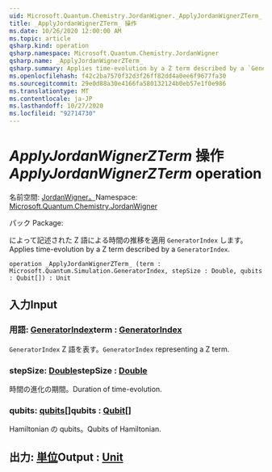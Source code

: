 ```yaml
---
uid: Microsoft.Quantum.Chemistry.JordanWigner._ApplyJordanWignerZTerm_
title: _ApplyJordanWignerZTerm_ 操作
ms.date: 10/26/2020 12:00:00 AM
ms.topic: article
qsharp.kind: operation
qsharp.namespace: Microsoft.Quantum.Chemistry.JordanWigner
qsharp.name: _ApplyJordanWignerZTerm_
qsharp.summary: Applies time-evolution by a Z term described by a `GeneratorIndex`.
ms.openlocfilehash: f42c2ba7570f32d3f26ff82dd4a0ee6f9677fa30
ms.sourcegitcommit: 29e0d88a30e4166fa580132124b0eb57e1f0e986
ms.translationtype: MT
ms.contentlocale: ja-JP
ms.lasthandoff: 10/27/2020
ms.locfileid: "92714730"
---
```

# <a name="_applyjordanwignerzterm_-operation"></a><span data-ttu-id="f5e0d-102">_ApplyJordanWignerZTerm_ 操作</span><span class="sxs-lookup"><span data-stu-id="f5e0d-102">_ApplyJordanWignerZTerm_ operation</span></span>

<span data-ttu-id="f5e0d-103">名前空間: [JordanWigner。](xref:Microsoft.Quantum.Chemistry.JordanWigner)</span><span class="sxs-lookup"><span data-stu-id="f5e0d-103">Namespace: [Microsoft.Quantum.Chemistry.JordanWigner](xref:Microsoft.Quantum.Chemistry.JordanWigner)</span></span>

<span data-ttu-id="f5e0d-104">パック [](https://nuget.org/packages/)</span><span class="sxs-lookup"><span data-stu-id="f5e0d-104">Package: [](https://nuget.org/packages/)</span></span>


<span data-ttu-id="f5e0d-105">によって記述された Z 語による時間の推移を適用 `GeneratorIndex` します。</span><span class="sxs-lookup"><span data-stu-id="f5e0d-105">Applies time-evolution by a Z term described by a `GeneratorIndex`.</span></span>

```qsharp
operation _ApplyJordanWignerZTerm_ (term : Microsoft.Quantum.Simulation.GeneratorIndex, stepSize : Double, qubits : Qubit[]) : Unit
```


## <a name="input"></a><span data-ttu-id="f5e0d-106">入力</span><span class="sxs-lookup"><span data-stu-id="f5e0d-106">Input</span></span>

### <a name="term--generatorindex"></a><span data-ttu-id="f5e0d-107">用語: [GeneratorIndex](xref:Microsoft.Quantum.Simulation.GeneratorIndex)</span><span class="sxs-lookup"><span data-stu-id="f5e0d-107">term : [GeneratorIndex](xref:Microsoft.Quantum.Simulation.GeneratorIndex)</span></span>

<span data-ttu-id="f5e0d-108">`GeneratorIndex` Z 語を表す。</span><span class="sxs-lookup"><span data-stu-id="f5e0d-108">`GeneratorIndex` representing a Z term.</span></span>


### <a name="stepsize--double"></a><span data-ttu-id="f5e0d-109">stepSize: [Double](xref:microsoft.quantum.lang-ref.double)</span><span class="sxs-lookup"><span data-stu-id="f5e0d-109">stepSize : [Double](xref:microsoft.quantum.lang-ref.double)</span></span>

<span data-ttu-id="f5e0d-110">時間の進化の期間。</span><span class="sxs-lookup"><span data-stu-id="f5e0d-110">Duration of time-evolution.</span></span>


### <a name="qubits--qubit"></a><span data-ttu-id="f5e0d-111">qubits: [qubits](xref:microsoft.quantum.lang-ref.qubit)[]</span><span class="sxs-lookup"><span data-stu-id="f5e0d-111">qubits : [Qubit](xref:microsoft.quantum.lang-ref.qubit)[]</span></span>

<span data-ttu-id="f5e0d-112">Hamiltonian の qubits。</span><span class="sxs-lookup"><span data-stu-id="f5e0d-112">Qubits of Hamiltonian.</span></span>



## <a name="output--unit"></a><span data-ttu-id="f5e0d-113">出力: [単位](xref:microsoft.quantum.lang-ref.unit)</span><span class="sxs-lookup"><span data-stu-id="f5e0d-113">Output : [Unit](xref:microsoft.quantum.lang-ref.unit)</span></span>

